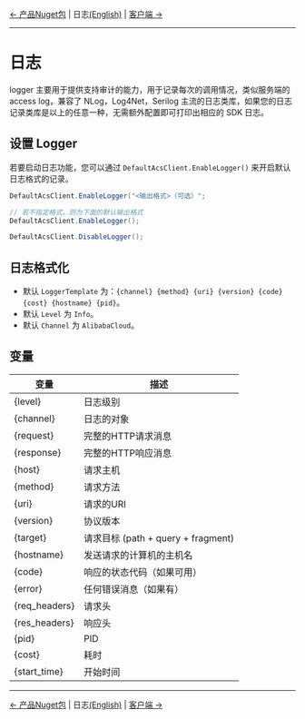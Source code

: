 [← 产品Nuget包](5-Packages-CN.md) | 日志[(English)](6-Log-EN.md) | [客户端 →](7-Client-CN.md)
***

# 日志
logger 主要用于提供支持审计的能力，用于记录每次的调用情况，类似服务端的 access log，兼容了 NLog，Log4Net，Serilog 主流的日志类库，如果您的日志记录类库是以上的任意一种，无需额外配置即可打印出相应的 SDK 日志。

## 设置 Logger
若要启动日志功能，您可以通过 `DefaultAcsClient.EnableLogger()` 来开启默认日志格式的记录。

```csharp
DefaultAcsClient.EnableLogger("<输出格式>（可选）";

// 若不指定格式，则为下面的默认输出格式
DefaultAcsClient.EnableLogger();

DefaultAcsClient.DisableLogger();
```

## 日志格式化
- 默认 `LoggerTemplate` 为：`{channel} {method} {uri} {version} {code} {cost} {hostname} {pid}`。
- 默认 `Level` 为 `Info`。
- 默认 `Channel` 为 `AlibabaCloud`。

## 变量

| 变量      |   描述       |
|----------|-------------|
| {level}     | 日志级别 |
| {channel}     | 日志的对象 |
| {request}     | 完整的HTTP请求消息 |
| {response}     | 完整的HTTP响应消息 |
| {host}     | 请求主机 |
| {method}     | 请求方法 |
| {uri}     | 请求的URI |
| {version}     | 协议版本 |
| {target}     | 请求目标 (path + query + fragment) |
| {hostname}     | 发送请求的计算机的主机名 |
| {code}     | 响应的状态代码（如果可用） |
| {error}     | 任何错误消息（如果有） |
| {req_headers}     | 请求头 |
| {res_headers}     | 响应头 |
| {pid}     | PID |
| {cost}     | 耗时 |
| {start_time}     | 开始时间 |

***
[← 产品Nuget包](5-Packages-CN.md) | 日志[(English)](6-Log-EN.md) | [客户端 →](7-Client-CN.md)